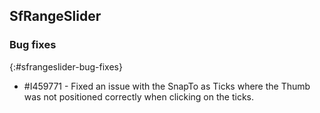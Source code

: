 ##  SfRangeSlider   

### Bug fixes
{:#sfrangeslider-bug-fixes}

* \#I459771 - Fixed an issue with the SnapTo as Ticks where the Thumb was not positioned correctly when clicking on the ticks.
